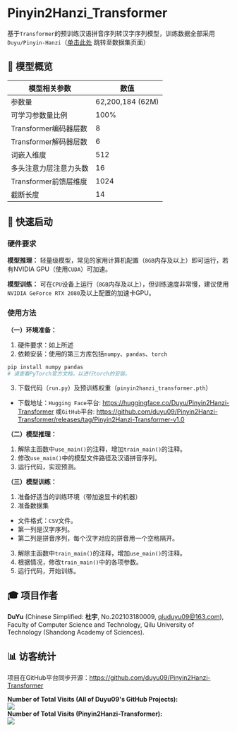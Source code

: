 # Pinyin2Hanzi_Transformer

基于`Transformer`的预训练汉语拼音序列转汉字序列模型，训练数据全部采用`Duyu/Pinyin-Hanzi`（[单击此处](https://huggingface.co/datasets/Duyu/Pinyin-Hanzi) 跳转至数据集页面）

## 📖 模型概览

| 模型相关参数 | 数值 |
| ----- | ----- |
| 参数量 | 62,200,184 (62M) |
| 可学习参数量比例 | 100% |
| Transformer编码器层数 | 8 |
| Transformer解码器层数 | 6 |
| 词嵌入维度 | 512 |
| 多头注意力层注意力头数 | 16 |
| Transformer前馈层维度 | 1024 |
| 截断长度 | 14 |

## 🚀 快速启动

### 硬件要求
**模型推理：** 轻量级模型，常见的家用计算机配置（`8GB`内存及以上）即可运行，若有NVIDIA GPU（使用`CUDA`）可加速。

**模型训练：** 可在`CPU`设备上运行（`8GB`内存及以上），但训练速度非常慢，建议使用`NVIDIA GeForce RTX 2080`及以上配置的加速卡GPU。

### 使用方法

**（一）环境准备：**
1. 硬件要求：如上所述
2. 依赖安装：使用的第三方库包括`numpy`、`pandas`、`torch`

```bash
pip install numpy pandas
# 请查看PyTorch官方文档，以进行torch的安装。
```

3. 下载代码（`run.py`）及预训练权重（`pinyin2hanzi_transformer.pth`）

- 下载地址：`Hugging Face`平台: https://huggingface.co/Duyu/Pinyin2Hanzi-Transformer 或`GitHub`平台: https://github.com/duyu09/Pinyin2Hanzi-Transformer/releases/tag/Pinyin2Hanzi-Transformer-v1.0

**（二）模型推理：** 
1. 解除主函数中`use_main()`的注释，增加`train_main()`的注释。
2. 修改`use_main()`中的模型文件路径及汉语拼音序列。
3. 运行代码，实现预测。

**（三）模型训练：** 
1. 准备好适当的训练环境（带加速显卡的机器）
2. 准备数据集
  - 文件格式：`CSV`文件。
  - 第一列是汉字序列。
  - 第二列是拼音序列，每个汉字对应的拼音用一个空格隔开。

3. 解除主函数中`train_main()`的注释，增加`use_main()`的注释。
4. 根据情况，修改`train_main()`中的各项参数。
5. 运行代码，开始训练。

## 🎓 项目作者

**DuYu** (Chinese Simplified: **杜宇**, No.202103180009, qluduyu09@163.com), Faculty of Computer Science and Technology, Qilu University of Technology (Shandong Academy of Sciences).

## 📊 访客统计

项目在GitHub平台同步开源：https://github.com/duyu09/Pinyin2Hanzi-Transformer

<div><b>Number of Total Visits (All of Duyu09's GitHub Projects): </b><br><img src="https://profile-counter.glitch.me/duyu09/count.svg" /></div> 

<div><b>Number of Total Visits (Pinyin2Hanzi-Transformer): </b>
<br><img src="https://profile-counter.glitch.me/duyu09-Pinyin2Hanzi-Transformer/count.svg" /></div>


